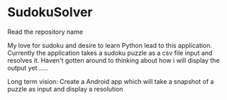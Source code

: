 # SudokuSolver
Read the repository name

My love for sudoku and desire to learn Python lead to this application.
Currently the application takes a sudoku puzzle as a csv file input and resolves it. 
Haven't gotten around to thinking about how i will display the output yet
.....





Long term vision: Create a Android app which will take a snapshot of a puzzle as input and display a resolution

